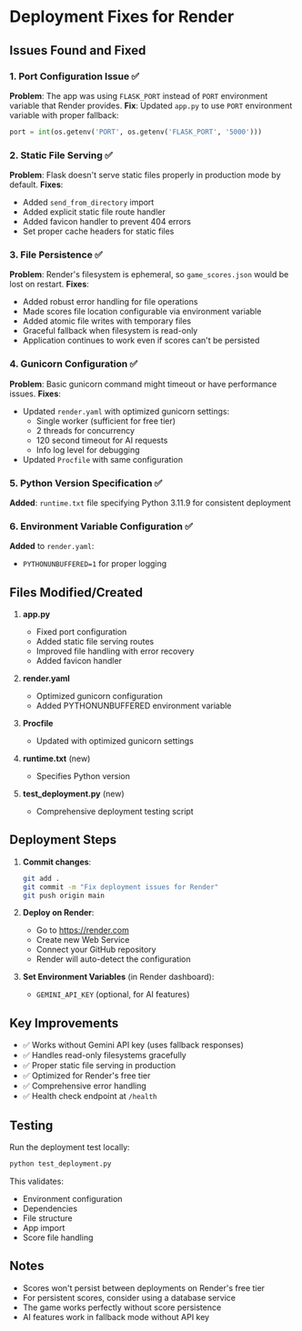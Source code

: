 # Deployment Fixes for Render

## Issues Found and Fixed

### 1. **Port Configuration Issue** ✅
**Problem**: The app was using `FLASK_PORT` instead of `PORT` environment variable that Render provides.
**Fix**: Updated `app.py` to use `PORT` environment variable with proper fallback:
```python
port = int(os.getenv('PORT', os.getenv('FLASK_PORT', '5000')))
```

### 2. **Static File Serving** ✅
**Problem**: Flask doesn't serve static files properly in production mode by default.
**Fixes**:
- Added `send_from_directory` import
- Added explicit static file route handler
- Added favicon handler to prevent 404 errors
- Set proper cache headers for static files

### 3. **File Persistence** ✅
**Problem**: Render's filesystem is ephemeral, so `game_scores.json` would be lost on restart.
**Fixes**:
- Added robust error handling for file operations
- Made scores file location configurable via environment variable
- Added atomic file writes with temporary files
- Graceful fallback when filesystem is read-only
- Application continues to work even if scores can't be persisted

### 4. **Gunicorn Configuration** ✅
**Problem**: Basic gunicorn command might timeout or have performance issues.
**Fixes**:
- Updated `render.yaml` with optimized gunicorn settings:
  - Single worker (sufficient for free tier)
  - 2 threads for concurrency
  - 120 second timeout for AI requests
  - Info log level for debugging
- Updated `Procfile` with same configuration

### 5. **Python Version Specification** ✅
**Added**: `runtime.txt` file specifying Python 3.11.9 for consistent deployment

### 6. **Environment Variable Configuration** ✅
**Added** to `render.yaml`:
- `PYTHONUNBUFFERED=1` for proper logging

## Files Modified/Created

1. **app.py**
   - Fixed port configuration
   - Added static file serving routes
   - Improved file handling with error recovery
   - Added favicon handler

2. **render.yaml**
   - Optimized gunicorn configuration
   - Added PYTHONUNBUFFERED environment variable

3. **Procfile**
   - Updated with optimized gunicorn settings

4. **runtime.txt** (new)
   - Specifies Python version

5. **test_deployment.py** (new)
   - Comprehensive deployment testing script

## Deployment Steps

1. **Commit changes**:
   ```bash
   git add .
   git commit -m "Fix deployment issues for Render"
   git push origin main
   ```

2. **Deploy on Render**:
   - Go to https://render.com
   - Create new Web Service
   - Connect your GitHub repository
   - Render will auto-detect the configuration

3. **Set Environment Variables** (in Render dashboard):
   - `GEMINI_API_KEY` (optional, for AI features)

## Key Improvements

- ✅ Works without Gemini API key (uses fallback responses)
- ✅ Handles read-only filesystems gracefully
- ✅ Proper static file serving in production
- ✅ Optimized for Render's free tier
- ✅ Comprehensive error handling
- ✅ Health check endpoint at `/health`

## Testing

Run the deployment test locally:
```bash
python test_deployment.py
```

This validates:
- Environment configuration
- Dependencies
- File structure
- App import
- Score file handling

## Notes

- Scores won't persist between deployments on Render's free tier
- For persistent scores, consider using a database service
- The game works perfectly without score persistence
- AI features work in fallback mode without API key